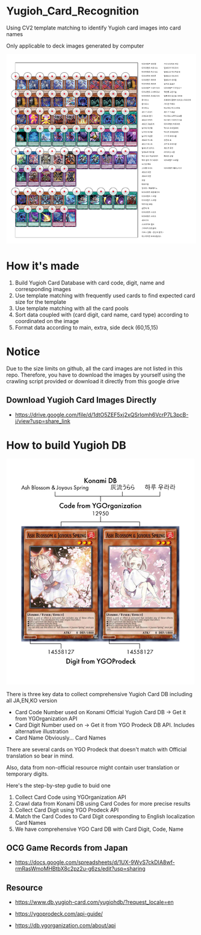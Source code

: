 # Yugioh_Card_Recognition

Using CV2 template matching to identify Yugioh card images into card names

Only applicable to deck images generated by computer 

![alt text](https://github.com/vestavesto/Yugioh_Card_Recognition/blob/main/schem_01.jpg)

# How it's made
1. Build Yugioh Card Database with card code, digit, name and corresponding images
2. Use template matching with frequently used cards to find expected card size for the template
3. Use template matching with all the card pools
4. Sort data coupled with (card digit, card name, card type) according to coordinated on the image
5. Format data according to main, extra, side deck (60,15,15)

# Notice
Due to the size limits on github, all the card images are not listed in this repo.
Therefore, you have to download the images by yourself using the crawling script provided or download it directly from this google drive

## Download Yugioh Card Images Directly
* https://drive.google.com/file/d/1dtO5ZEF5xj2xQSrIomh6VcrP7L3pcB-j/view?usp=share_link

# How to build Yugioh DB

![alt text](https://github.com/vestavesto/Yugioh_Card_Recognition/blob/main/schem_02.jpg)

There is three key data to collect comprehensive Yugioh Card DB including all JA,EN,KO version
* Card Code     Number used on Konami Official Yugioh Card DB -> Get it from YGOrganization API
* Card Digit    Number used on -> Get it from YGO Prodeck DB API. Includes alternative illustration
* Card Name     Obviously... Card Names

There are several cards on YGO Prodeck that doesn't match with Official translation so bear in mind.

Also, data from non-official resource might contain user translation or temporary digits.

Here's the step-by-step gudie to buid one
1. Collect Card Code using YGOrganization API
2. Crawl data from Konami DB using Card Codes for more precise results
3. Collect Card Digit using YGO Prodeck API
4. Match the Card Codes to Card Digit coresponding to English localization Card Names
5. We have comprehensive YGO Card DB with Card Digit, Code, Name

## OCG Game Records from Japan
* https://docs.google.com/spreadsheets/d/1UX-9WvS7ckDIA8wf-rmRasWmoMHBtbX8c2pz2u-g6zs/edit?usp=sharing

## Resource

* https://www.db.yugioh-card.com/yugiohdb/?request_locale=en

* https://ygoprodeck.com/api-guide/

* https://db.ygorganization.com/about/api
